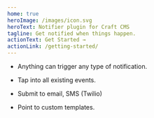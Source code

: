 ```yaml
---
home: true
heroImage: /images/icon.svg
heroText: Notifier plugin for Craft CMS
tagline: Get notified when things happen.
actionText: Get Started →
actionLink: /getting-started/
---
```


 - Anything can trigger any type of notification.

 - Tap into all existing events.

 - Submit to email, SMS (Twilio)

 - Point to custom templates.
